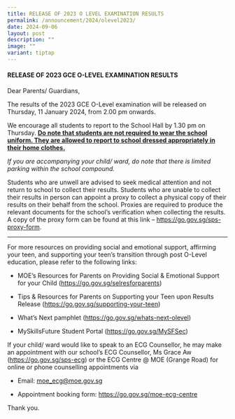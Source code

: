 ```yaml
---
title: RELEASE OF 2023 O LEVEL EXAMINATION RESULTS
permalink: /announcement/2024/olevel2023/
date: 2024-09-06
layout: post
description: ""
image: ""
variant: tiptap
---
```

<h4><strong>RELEASE OF 2023 GCE O-LEVEL EXAMINATION RESULTS</strong></h4><p>Dear Parents/ Guardians,</p><p>The results of the 2023 GCE O-Level examination will be released on Thursday, 11 January 2024, from 2.00 pm onwards.</p><p>We encourage all students to report to the School Hall by 1.30 pm on Thursday. <strong><u>Do note that students are not required to wear the school uniform. They are allowed to report to school dressed appropriately in their home clothes.</u></strong></p><p><em>If you are accompanying your child/ ward, do note that there is limited parking within the school compound.</em></p><p></p><p>Students who are unwell are advised to seek medical attention and not return to school to collect their results. Students who are unable to collect their results in person can appoint a proxy to collect a physical copy of their results on their behalf from the school. Proxies are required to produce the relevant documents for the school’s verification when collecting the results. A copy of the proxy form can be found at this link – <a href="https://go.gov.sg/sps-proxy-form" rel="noopener noreferrer nofollow" target="_blank">https://go.gov.sg/sps-proxy-form</a>. &nbsp;</p><p></p><hr><p>For more resources on providing social and emotional support, affirming your teen, and supporting your teen’s transition through post O-Level education, please refer to the following links:</p><ul data-tight="true" class="tight"><li><p>MOE’s Resources for Parents on Providing Social &amp; Emotional Support for your Child (<a href="https://go.gov.sg/selresforparents" rel="noopener noreferrer nofollow" target="_blank">https://go.gov.sg/selresforparents</a>)</p></li><li><p>Tips &amp; Resources for Parents on Supporting your Teen upon Results Release (<a href="https://go.gov.sg/supporting-your-teen" rel="noopener noreferrer nofollow" target="_blank">https://go.gov.sg/supporting-your-teen</a>)</p></li><li><p>What’s Next pamphlet (<a href="https://go.gov.sg/whats-next-olevel" rel="noopener noreferrer nofollow" target="_blank">https://go.gov.sg/whats-next-olevel</a>)</p></li><li><p>MySkillsFuture Student Portal (<a href="https://go.gov.sg/MySFSec" rel="noopener noreferrer nofollow" target="_blank">https://go.gov.sg/MySFSec</a>)</p></li></ul><p></p><p>If your child/ ward would like to speak to an ECG Counsellor, he may make an appointment with our school’s ECG Counsellor, Ms Grace Aw (<a href="https://go.gov.sg/sps-ecg" rel="noopener noreferrer nofollow" target="_blank">https://go.gov.sg/sps-ecg</a>) or the ECG Centre @ MOE (Grange Road) for online or phone counselling appointments via</p><ul data-tight="true" class="tight"><li><p>Email: <a href="moe_ecg@moe.gov.sg" rel="noopener noreferrer nofollow" target="_blank">moe_ecg@moe.gov.sg</a> &nbsp;</p></li><li><p>Appointment booking form: <a href="https://go.gov.sg/moe-ecg-centre" rel="noopener noreferrer nofollow" target="_blank">https://go.gov.sg/moe-ecg-centre</a> &nbsp;&nbsp;</p></li></ul><p>Thank you.</p>